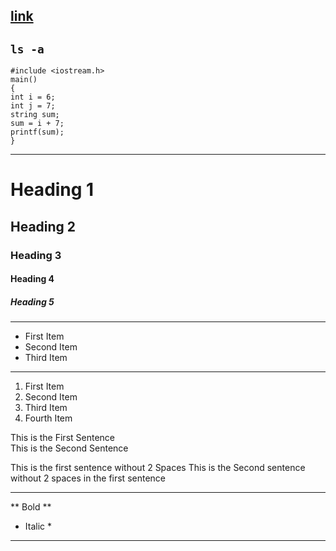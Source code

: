 [link](https://www.google.com)
---
` ls -a `
---
```
#include <iostream.h>
main()
{
int i = 6;
int j = 7;
string sum;
sum = i + 7;
printf(sum);
}
``` 
---
# Heading 1
## Heading 2
### Heading 3
#### Heading 4
##### Heading 5
---
* First Item
* Second Item
* Third Item
---
1. First Item
2. Second Item
3. Third Item
4. Fourth Item


This is the First Sentence  
This is the Second Sentence


This is the first sentence without 2 Spaces
This is the Second sentence without 2 spaces in the first sentence

---
** Bold **
* Italic *
---
